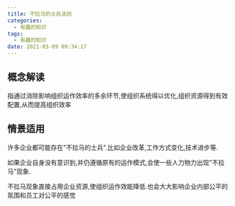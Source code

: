 ```yaml
---
title: 不拉马的士兵法则
categories:
  - 有趣的知识
tags:
  - 有趣的知识
date: 2021-03-09 09:34:17
---
```

## 概念解读

指通过消除影响组织运作效率的多余环节,使组织系统得以优化,组织资源得到有效配置,从而提高组织效率

## 情景适用

许多企业都可能存在"不拉马的士兵".比如企业改革,工作方式变化,技术进步等.

如果企业自身没有意识到,并仍遵循原有的运作模式,会使一些人力物力出现"不拉马"现象.

不拉马现象直接占用企业资源,使组织运作效能降低.也会大大影响企业内部公平的氛围和员工对公平的感觉
<!--more-->